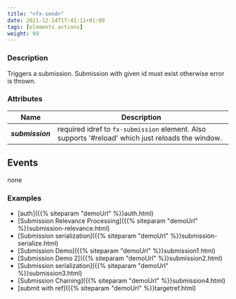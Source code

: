 ```yaml
---
title: "<fx-send>"
date: 2021-12-14T17:41:11+01:00
tags: [elements actions]
weight: 99
---
```


### Description

Triggers a submission. Submission with given id must exist otherwise
error is thrown.

### Attributes

| Name | Description                                                                                       | 
|------|---------------------------------------------------------------------------------------------------| 
| ***submission*** | required idref to `fx-submission` element. Also supports '#reload' which just reloads the window. |

## Events

none

### Examples

* [auth]({{% siteparam "demoUrl" %}}auth.html)
* [Submission Relevance Processing]({{% siteparam "demoUrl" %}}submission-relevance.html)
* [Submission serialization]({{% siteparam "demoUrl" %}}submission-serialize.html)
* [Submission Demo]({{% siteparam "demoUrl" %}}submission1.html)
* [Submission Demo 2]({{% siteparam "demoUrl" %}}submission2.html)
* [Submission serialization]({{% siteparam "demoUrl" %}}submission3.html)
* [Submission Chaining]({{% siteparam "demoUrl" %}}submission4.html)
* [submit with ref]({{% siteparam "demoUrl" %}}targetref.html)



